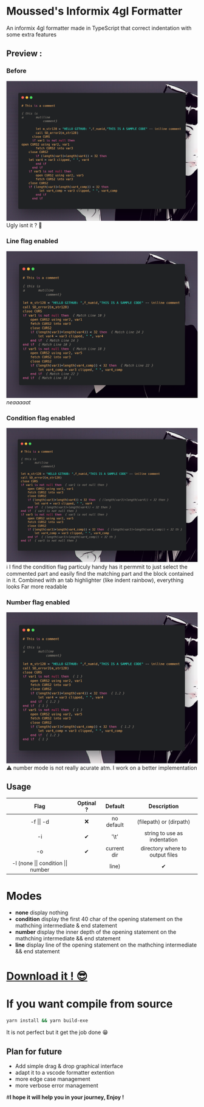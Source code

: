 # Moussed's Informix 4gl Formatter

An informix 4gl formatter made in TypeScript that correct indentation with some extra features

## Preview :
### Before
![](img/preview_not_formatted.png)
Ugly isnt it ? 🤔

### Line flag enabled
![](img/preview_line.png)
*neaaaaat*
### Condition flag enabled
![](img/preview_condition.png)
ℹ I find the condition flag particuly handy has it permmit to just select the commented part and easily find the matching part and the block contained in it.
Combined with an tab highlighter (like indent rainbow),
everything looks Far more readable

### Number flag enabled
![](img/preview_number.png)
⚠ number mode is not really acurate atm. I work on a better implementation

## Usage

|Flag|Optinal ?| Default| Description|
|:-:|:-:|:-:|:-:|
|-f \|\| -d | ❌ | no default | (filepath) or  (dirpath)|
|-i| ✔ |'\\t' | string to use as indentation|
|-o| ✔ |current dir| directory where to output files
|-l (none \|\| condition \|\| number || line)| ✔ |condition | Identation mode to use |

# Modes
- **none** display nothing
- **condition** display the first 40 char of the opening statement on the mathching intermediate & end statement
- **number** display the inner depth of the opening statement on the mathching intermediate && end statement
- **line** display line of the opening statement on the mathching intermediate && end statement

# [Download it ! 😎](https://github.com/Di-KaZ/informix-4gl-formatter/releases/tag/0.0.7)


# If you want compile from source

```bash
yarn install && yarn build-exe
```

It is not perfect but it get the job done 😁

## Plan for future
- Add simple drag & drop graphical interface
- adapt it to a vscode formatter extention
- more edge case management
- more verbose error management

#**I hope it will help you in your journey, Enjoy !**
